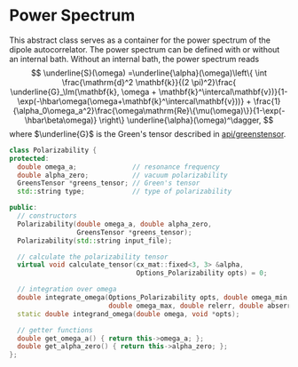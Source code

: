# Power Spectrum

This abstract class serves as a container for the power spectrum of the dipole autocorrelator.
The power spectrum can be defined with or without an internal bath. Without an internal bath, the power spectrum reads
$$  \underline{S}(\omega) =\underline{\alpha}(\omega)\left\{ \int \frac{\mathrm{d}^2 \mathbf{k}}{(2 \pi)^2}\frac{ \underline{G}_\Im(\mathbf{k}, \omega + \mathbf{k}^\intercal\mathbf{v})}{1-\exp(-\hbar\omega(\omega+\mathbf{k}^\intercal\mathbf{v}))} + \frac{1}{\alpha_0\omega_a^2}\frac{\omega\mathrm{Re}\{\mu(\omega)\}}{1-\exp(-\hbar\beta\omega)}  \right\} \underline{\alpha}(\omega)^\dagger, $$
where $\underline{G}$ is the Green's tensor described in [api/greenstensor](api/greenstensor).

```cpp
class Polarizability {
protected:
  double omega_a;              // resonance frequency
  double alpha_zero;           // vacuum polarizability
  GreensTensor *greens_tensor; // Green's tensor
  std::string type;            // type of polarizability

public:
  // constructors
  Polarizability(double omega_a, double alpha_zero,
                 GreensTensor *greens_tensor);
  Polarizability(std::string input_file);

  // calculate the polarizability tensor
  virtual void calculate_tensor(cx_mat::fixed<3, 3> &alpha,
                                Options_Polarizability opts) = 0;

  // integration over omega
  double integrate_omega(Options_Polarizability opts, double omega_min,
                         double omega_max, double relerr, double abserr);
  static double integrand_omega(double omega, void *opts);

  // getter functions
  double get_omega_a() { return this->omega_a; };
  double get_alpha_zero() { return this->alpha_zero; };
};
```
